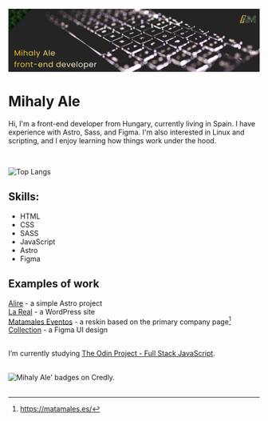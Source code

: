![Github banner](https://github.com/mihaly-ale/mihaly-ale/blob/main/github-banner.png)

# Mihaly Ale

Hi, I'm a front-end developer from Hungary, currently living in Spain.
I have experience with Astro, Sass, and Figma. I'm also interested in Linux and scripting, and I enjoy learning how things work under the hood.

<br/>

![Top Langs](https://github-readme-stats.vercel.app/api/top-langs/?username=mihaly-ale&layout=compact)

## Skills:

- HTML
- CSS
- SASS
- JavaScript
- Astro
- Figma

## Examples of work

[Alire](https://www.alire.me) - a simple Astro project  
[La Real](https://www.larealluckybar.es/) - a WordPress site  
[Matamales Eventos](https://www.matamaleseventos.es/) - a reskin based on the primary company page[^1]  
[Collection](https://www.figma.com/proto/aCteYO657WLHvyVpofVkTE/Mockup?node-id=286-12928&p=f&t=dMXkKjYqeGSpHLve-1&scaling=min-zoom&content-scaling=fixed&page-id=10%3A347&starting-point-node-id=286%3A12928&show-proto-sidebar=1) - a Figma UI design

##

I’m currently studying [The Odin Project - Full Stack JavaScript](https://www.theodinproject.com/paths/full-stack-javascript).

<br/>
<picture>
  <source media="(prefers-color-scheme: dark)" srcset="https://github.com/mihaly-ale/mihaly-ale/blob/main/credly-icon-dark-theme.svg">
  <img alt="Mihaly Ale' badges on Credly." src="https://github.com/mihaly-ale/mihaly-ale/blob/main/credly-icon-light-theme.svg">
</picture>  

<br/>
<br/>

[^1]: https://matamales.es/

